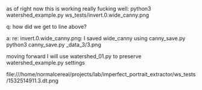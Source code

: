 as of right now this is working really fucking well:
python3 watershed_example.py ws_tests/invert.0.wide_canny.png

q:
    how did we get to line above?

a:
    re: invert.0.wide_canny.png:
            I saved wide_canny using canny_save.py
            python3 canny_save.py _data_3/3.png


moving forward I will use watershed_01.py to preserve watershed_example.py settings

file:///home/normalcereal/projects/lab/imperfect_portrait_extractor/ws_tests/1532514911.3.dt.png
